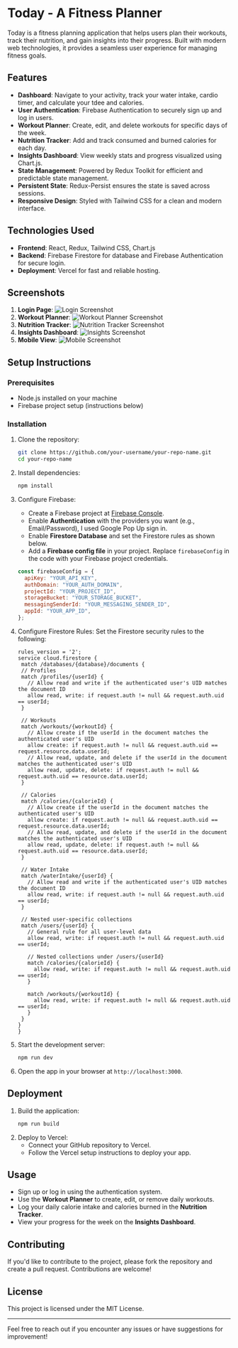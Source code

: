# Today - A Fitness Planner

Today is a fitness planning application that helps users plan their workouts, track their nutrition, and gain insights into their progress. Built with modern web technologies, it provides a seamless user experience for managing fitness goals.

## Features

- **Dashboard**: Navigate to your activity, track your water intake, cardio timer, and calculate your tdee and calories.
- **User Authentication**: Firebase Authentication to securely sign up and log in users.
- **Workout Planner**: Create, edit, and delete workouts for specific days of the week.
- **Nutrition Tracker**: Add and track consumed and burned calories for each day.
- **Insights Dashboard**: View weekly stats and progress visualized using Chart.js.
- **State Management**: Powered by Redux Toolkit for efficient and predictable state management.
- **Persistent State**: Redux-Persist ensures the state is saved across sessions.
- **Responsive Design**: Styled with Tailwind CSS for a clean and modern interface.

## Technologies Used

- **Frontend**: React, Redux, Tailwind CSS, Chart.js
- **Backend**: Firebase Firestore for database and Firebase Authentication for secure login.
- **Deployment**: Vercel for fast and reliable hosting.

## Screenshots

1. **Login Page**: ![Login Screenshot](/public/profile.jpg)
2. **Workout Planner**: ![Workout Planner Screenshot](/public//planner.jpg)
3. **Nutrition Tracker**: ![Nutrition Tracker Screenshot](/public/nutrition.jpg)
4. **Insights Dashboard**: ![Insights Screenshot](/public/insights.jpg)
5. **Mobile View**: ![Mobile Screenshot](/public/mobile.jpg)

## Setup Instructions

### Prerequisites

- Node.js installed on your machine
- Firebase project setup (instructions below)

### Installation

1. Clone the repository:

   ```bash
   git clone https://github.com/your-username/your-repo-name.git
   cd your-repo-name
   ```

2. Install dependencies:

   ```bash
   npm install
   ```

3. Configure Firebase:

   - Create a Firebase project at [Firebase Console](https://console.firebase.google.com/).
   - Enable **Authentication** with the providers you want (e.g., Email/Password), I used Google Pop Up sign in.
   - Enable **Firestore Database** and set the Firestore rules as shown below.
   - Add a **Firebase config file** in your project. Replace `firebaseConfig` in the code with your Firebase project credentials.

   ```javascript
   const firebaseConfig = {
     apiKey: "YOUR_API_KEY",
     authDomain: "YOUR_AUTH_DOMAIN",
     projectId: "YOUR_PROJECT_ID",
     storageBucket: "YOUR_STORAGE_BUCKET",
     messagingSenderId: "YOUR_MESSAGING_SENDER_ID",
     appId: "YOUR_APP_ID",
   };
   ```

4. Configure Firestore Rules:
   Set the Firestore security rules to the following:

   ```
   rules_version = '2';
   service cloud.firestore {
    match /databases/{database}/documents {
    // Profiles
    match /profiles/{userId} {
      // Allow read and write if the authenticated user's UID matches the document ID
      allow read, write: if request.auth != null && request.auth.uid == userId;
    }

    // Workouts
    match /workouts/{workoutId} {
      // Allow create if the userId in the document matches the authenticated user's UID
      allow create: if request.auth != null && request.auth.uid == request.resource.data.userId;
      // Allow read, update, and delete if the userId in the document matches the authenticated user's UID
      allow read, update, delete: if request.auth != null && request.auth.uid == resource.data.userId;
    }

    // Calories
    match /calories/{calorieId} {
      // Allow create if the userId in the document matches the authenticated user's UID
      allow create: if request.auth != null && request.auth.uid == request.resource.data.userId;
      // Allow read, update, and delete if the userId in the document matches the authenticated user's UID
      allow read, update, delete: if request.auth != null && request.auth.uid == resource.data.userId;
    }

    // Water Intake
    match /waterIntake/{userId} {
      // Allow read and write if the authenticated user's UID matches the document ID
      allow read, write: if request.auth != null && request.auth.uid == userId;
    }

    // Nested user-specific collections
    match /users/{userId} {
      // General rule for all user-level data
      allow read, write: if request.auth != null && request.auth.uid == userId;

      // Nested collections under /users/{userId}
      match /calories/{calorieId} {
        allow read, write: if request.auth != null && request.auth.uid == userId;
      }

      match /workouts/{workoutId} {
        allow read, write: if request.auth != null && request.auth.uid == userId;
      }
    }
   }
   }

   ```

5. Start the development server:

   ```bash
   npm run dev
   ```

6. Open the app in your browser at `http://localhost:3000`.

## Deployment

1. Build the application:
   ```bash
   npm run build
   ```
2. Deploy to Vercel:
   - Connect your GitHub repository to Vercel.
   - Follow the Vercel setup instructions to deploy your app.

## Usage

- Sign up or log in using the authentication system.
- Use the **Workout Planner** to create, edit, or remove daily workouts.
- Log your daily calorie intake and calories burned in the **Nutrition Tracker**.
- View your progress for the week on the **Insights Dashboard**.

## Contributing

If you'd like to contribute to the project, please fork the repository and create a pull request. Contributions are welcome!

## License

This project is licensed under the MIT License.

---

Feel free to reach out if you encounter any issues or have suggestions for improvement!
